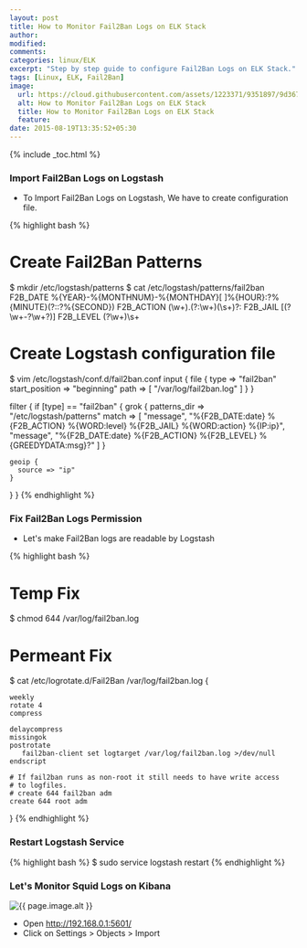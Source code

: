 ```yaml
---
layout: post
title: How to Monitor Fail2Ban Logs on ELK Stack
author:
modified:
comments:
categories: linux/ELK
excerpt: "Step by step guide to configure Fail2Ban Logs on ELK Stack."
tags: [Linux, ELK, Fail2Ban]
image:
  url: https://cloud.githubusercontent.com/assets/1223371/9351897/9d3674e2-467a-11e5-8513-1d4cff24210e.png
  alt: How to Monitor Fail2Ban Logs on ELK Stack
  title: How to Monitor Fail2Ban Logs on ELK Stack
  feature:
date: 2015-08-19T13:35:52+05:30
---
```


{% include _toc.html %}

### Import Fail2Ban Logs on Logstash

* To Import Fail2Ban Logs on Logstash, We have to create configuration file.

{% highlight bash %}
# Create Fail2Ban Patterns
$ mkdir /etc/logstash/patterns
$ cat /etc/logstash/patterns/fail2ban
F2B_DATE %{YEAR}-%{MONTHNUM}-%{MONTHDAY}[ ]%{HOUR}:?%{MINUTE}(?::?%{SECOND})
F2B_ACTION (\w+)\.(?:\w+)(\s+)?\:
F2B_JAIL \[(?<jail>\w+\-?\w+?)\]
F2B_LEVEL (?<level>\w+)\s+

# Create Logstash configuration file
$ vim /etc/logstash/conf.d/fail2ban.conf
input {
  file {
    type => "fail2ban"
    start_position => "beginning"
    path => [ "/var/log/fail2ban.log" ]
  }
}

filter {
  if [type] == "fail2ban" {
    grok {
      patterns_dir => "/etc/logstash/patterns"
      match => [
        "message", "%{F2B_DATE:date} %{F2B_ACTION} %{WORD:level} %{F2B_JAIL} %{WORD:action} %{IP:ip}",
        "message", "%{F2B_DATE:date} %{F2B_ACTION} %{F2B_LEVEL} %{GREEDYDATA:msg}?"
      ]
    }

    geoip {
      source => "ip"
    }
  }
}
{% endhighlight %}

### Fix Fail2Ban Logs Permission

* Let's make Fail2Ban logs are readable by Logstash

{% highlight bash %}
# Temp Fix
$ chmod 644 /var/log/fail2ban.log

# Permeant Fix
$ cat /etc/logrotate.d/Fail2Ban
/var/log/fail2ban.log {

    weekly
    rotate 4
    compress

    delaycompress
    missingok
    postrotate
	   fail2ban-client set logtarget /var/log/fail2ban.log >/dev/null
    endscript

    # If fail2ban runs as non-root it still needs to have write access
    # to logfiles.
    # create 644 fail2ban adm
    create 644 root adm
}
{% endhighlight %}

### Restart Logstash Service

{% highlight bash %}
$ sudo service logstash restart
{% endhighlight %}

### Let's Monitor Squid Logs on Kibana

<img src="{{ page.image.url }}" alt="{{ page.image.alt }}" title="{{ page.image.title }}">

* Open http://192.168.0.1:5601/
* Click on Settings > Objects > Import

<script src="https://gist.github.com/MiteshShah/e2d1152e82455ff0d861.js"></script>

